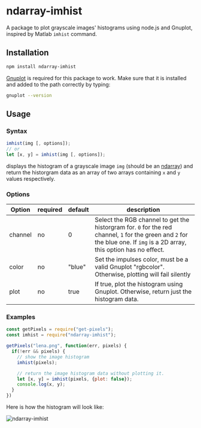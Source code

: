 # ndarray-imhist

A package to plot grayscale images' histograms using node.js and Gnuplot, inspired by Matlab `imhist` command.

## Installation

```bash
npm install ndarray-imhist
```

[Gnuplot](http://www.gnuplot.info/) is required for this package to work. Make sure that it is installed and added to the path correctly by typing:

```bash
gnuplot --version
```

## Usage

### Syntax

```js
imhist(img [, options]);
// or
let [x, y] = imhist(img [, options]);
```

displays the histogram of a grayscale image `img` (should be an [ndarray](https://github.com/scijs/ndarray)) and return the historgram data as an array of two arrays containing `x` and `y` values respectively.

### Options

Option  | required | default | description
------- | -------- | ------- | -----------
channel | no       | 0       | Select the RGB channel to get the historgram for. `0` for the red channel, `1` for the green and `2` for the blue one. If `img` is a 2D array, this option has no effect.
color   | no       | "blue"  | Set the impulses color, must be a valid Gnuplot "rgbcolor". Otherwise, plotting will fail silently
plot    | no       | true    | If true, plot the histogram using Gnuplot. Otherwise, return just the histogram data.


### Examples

```js
const getPixels = require("get-pixels");
const imhist = require("ndarray-imhist");

getPixels("lena.png", function(err, pixels) {
  if(!err && pixels) {
    // show the image histogram
    imhist(pixels);

    // return the image histogram data without plotting it.
    let [x, y] = imhist(pixels, {plot: false});
    console.log(x, y);
  }
})
```

Here is how the histogram will look like: 

![ndarray-imhist](https://user-images.githubusercontent.com/11301627/59524131-02eb6f80-8ecb-11e9-893d-90c39f50e800.png)
